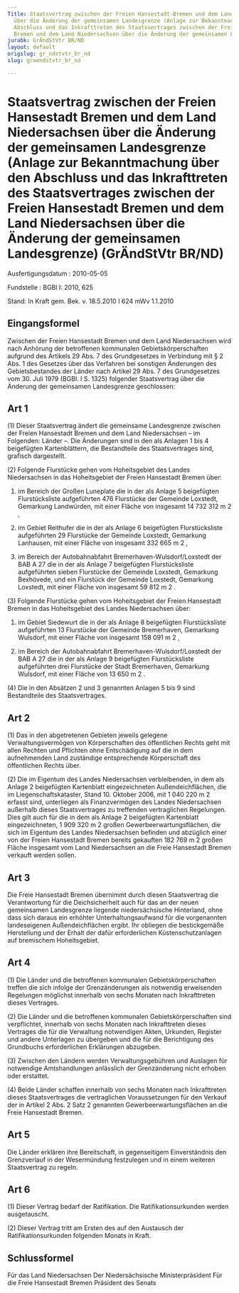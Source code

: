 ```yaml
---
Title: Staatsvertrag zwischen der Freien Hansestadt Bremen und dem Land Niedersachsen
  über die Änderung der gemeinsamen Landesgrenze (Anlage zur Bekanntmachung über den
  Abschluss und das Inkrafttreten des Staatsvertrages zwischen der Freien Hansestadt
  Bremen und dem Land Niedersachsen über die Änderung der gemeinsamen Landesgrenze)
jurabk: GrÄndStVtr BR/ND
layout: default
origslug: gr_ndstvtr_br_nd
slug: graendstvtr_br_nd

---
```


# Staatsvertrag zwischen der Freien Hansestadt Bremen und dem Land Niedersachsen über die Änderung der gemeinsamen Landesgrenze (Anlage zur Bekanntmachung über den Abschluss und das Inkrafttreten des Staatsvertrages zwischen der Freien Hansestadt Bremen und dem Land Niedersachsen über die Änderung der gemeinsamen Landesgrenze) (GrÄndStVtr BR/ND)

Ausfertigungsdatum
:   2010-05-05

Fundstelle
:   BGBl I: 2010, 625

Stand: In Kraft gem. Bek. v. 18.5.2010 I 624 mWv 1.1.2010

## Eingangsformel

Zwischen der Freien Hansestadt Bremen und dem Land Niedersachsen wird
nach Anhörung der betroffenen kommunalen Gebietskörperschaften
aufgrund des Artikels 29 Abs. 7 des Grundgesetzes in Verbindung mit §
2 Abs. 1 des Gesetzes über das Verfahren bei sonstigen Änderungen des
Gebietsbestandes der Länder nach Artikel 29 Abs. 7 des Grundgesetzes
vom 30. Juli 1979 (BGBl. I S. 1325) folgender Staatsvertrag über die
Änderung der gemeinsamen Landesgrenze geschlossen:


## Art 1

(1) Dieser Staatsvertrag ändert die gemeinsame Landesgrenze zwischen
der Freien Hansestadt Bremen und dem Land Niedersachsen – im
Folgenden: Länder –. Die Änderungen sind in den als Anlagen 1 bis 4
beigefügten Kartenblättern, die Bestandteile des Staatsvertrages sind,
grafisch dargestellt.

(2) Folgende Flurstücke gehen vom Hoheitsgebiet des Landes
Niedersachsen in das Hoheitsgebiet der Freien Hansestadt Bremen über:

1.  im Bereich der Großen Luneplate die in der als Anlage 5 beigefügten
    Flurstücksliste aufgeführten 476 Flurstücke der Gemeinde Loxstedt,
    Gemarkung Landwürden, mit einer Fläche von insgesamt 14 732 312 m
    2                   ,


2.  im Gebiet Reithufer die in der als Anlage 6 beigefügten
    Flurstücksliste aufgeführten 29 Flurstücke der Gemeinde Loxstedt,
    Gemarkung Lanhausen, mit einer Fläche von insgesamt 332 665 m
    2                   ,


3.  im Bereich der Autobahnabfahrt Bremerhaven-Wulsdorf/Loxstedt der BAB A
    27 die in der als Anlage 7 beigefügten Flurstücksliste aufgeführten
    sieben Flurstücke der Gemeinde Loxstedt, Gemarkung Bexhövede, und ein
    Flurstück der Gemeinde Loxstedt, Gemarkung Loxstedt, mit einer Fläche
    von insgesamt 59 812 m
    2                   .




(3) Folgende Flurstücke gehen vom Hoheitsgebiet der Freien Hansestadt
Bremen in das Hoheitsgebiet des Landes Niedersachsen über:

1.  im Gebiet Siedewurt die in der als Anlage 8 beigefügten
    Flurstücksliste aufgeführten 13 Flurstücke der Gemeinde Bremerhaven,
    Gemarkung Wulsdorf, mit einer Fläche von insgesamt 158 091 m
    2                   ,


2.  im Bereich der Autobahnabfahrt Bremerhaven-Wulsdorf/Loxstedt der BAB A
    27 die in der als Anlage 9 beigefügten Flurstücksliste aufgeführten
    drei Flurstücke der Stadt Bremerhaven, Gemarkung Wulsdorf, mit einer
    Fläche von 13 650 m
    2                   .




(4) Die in den Absätzen 2 und 3 genannten Anlagen 5 bis 9 sind
Bestandteile des Staatsvertrages.


## Art 2

(1) Das in den abgetretenen Gebieten jeweils gelegene
Verwaltungsvermögen von Körperschaften des öffentlichen Rechts geht
mit allen Rechten und Pflichten ohne Entschädigung auf die in dem
aufnehmenden Land zuständige entsprechende Körperschaft des
öffentlichen Rechts über.

(2) Die im Eigentum des Landes Niedersachsen verbleibenden, in dem als
Anlage 2 beigefügten Kartenblatt eingezeichneten Außendeichflächen,
die im Liegenschaftskataster, Stand 10. Oktober 2006, mit 1 040 220 m
2              erfasst sind, unterliegen als Finanzvermögen des Landes
Niedersachsen außerhalb dieses Staatsvertrages zu treffenden
vertraglichen Regelungen. Dies gilt auch für die in dem als Anlage 2
beigefügten Kartenblatt eingezeichneten, 1 909 320 m
2              großen Gewerbeerwartungsflächen, die sich im Eigentum
des Landes Niedersachsen befinden und abzüglich einer von der Freien
Hansestadt Bremen bereits gekauften 182 769 m
2              großen Fläche insgesamt vom Land Niedersachsen an die
Freie Hansestadt Bremen verkauft werden sollen.


## Art 3

Die Freie Hansestadt Bremen übernimmt durch diesen Staatsvertrag die
Verantwortung für die Deichsicherheit auch für das an der neuen
gemeinsamen Landesgrenze liegende niedersächsische Hinterland, ohne
dass sich daraus ein erhöhter Unterhaltungsaufwand für die
vorgenannten landeseigenen Außendeichflächen ergibt. Ihr obliegen die
bestickgemäße Herstellung und der Erhalt der dafür erforderlichen
Küstenschutzanlagen auf bremischem Hoheitsgebiet.


## Art 4

(1) Die Länder und die betroffenen kommunalen Gebietskörperschaften
treffen die sich infolge der Grenzänderungen als notwendig erweisenden
Regelungen möglichst innerhalb von sechs Monaten nach Inkrafttreten
dieses Vertrages.

(2) Die Länder und die betroffenen kommunalen Gebietskörperschaften
sind verpflichtet, innerhalb von sechs Monaten nach Inkrafttreten
dieses Vertrages die für die Verwaltung notwendigen Akten, Urkunden,
Register und andere Unterlagen zu übergeben und die für die
Berichtigung des Grundbuchs erforderlichen Erklärungen abzugeben.

(3) Zwischen den Ländern werden Verwaltungsgebühren und Auslagen für
notwendige Amtshandlungen anlässlich der Grenzänderung nicht erhoben
oder erstattet.

(4) Beide Länder schaffen innerhalb von sechs Monaten nach
Inkrafttreten dieses Staatsvertrages die vertraglichen Voraussetzungen
für den Verkauf der in Artikel 2 Abs. 2 Satz 2 genannten
Gewerbeerwartungsflächen an die Freie Hansestadt Bremen.


## Art 5

Die Länder erklären ihre Bereitschaft, in gegenseitigem Einverständnis
den Grenzverlauf in der Wesermündung festzulegen und in einem weiteren
Staatsvertrag zu regeln.


## Art 6

(1) Dieser Vertrag bedarf der Ratifikation. Die Ratifikationsurkunden
werden ausgetauscht.

(2) Dieser Vertrag tritt am Ersten des auf den Austausch der
Ratifikationsurkunden folgenden Monats in Kraft.


## Schlussformel

Für das Land Niedersachsen
Der Niedersächsische Ministerpräsident
Für die Freie Hansestadt Bremen
Präsident des Senats

